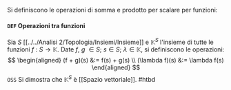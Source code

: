 Si definiscono le operazioni di somma e prodotto per scalare per funzioni:
#### `DEF` Operazioni tra funzioni
Sia $S$ [[../../Analisi 2/Topologia/Insiemi/Insieme]] e $\mathbb{K}^S$ l'insieme di tutte le funzioni $f\ :\ S \to \mathbb{K}$. Date $f$, $g$ $\in S$; $s \in S$; $\lambda \in \mathbb{K}$, si definiscono le operazioni:
$$
\begin{aligned}
(f + g)(s) &:= f(s) + g(s) \\
(\lambda f)(s) &:= \lambda f(s)
\end{aligned}
$$
`OSS` Si dimostra che $\mathbb{K}^S$ è [[Spazio vettoriale]]. #htbd 